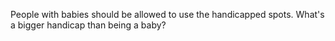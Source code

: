 People with babies should be allowed to use the handicapped spots. What's a bigger handicap than being a baby?


